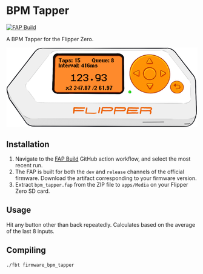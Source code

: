 # BPM Tapper

[![FAP Build](https://github.com/ezod/flipperzero-bpm-tapper/actions/workflows/build.yml/badge.svg)](https://github.com/ezod/flipperzero-bpm-tapper/actions/workflows/build.yml)

A BPM Tapper for the Flipper Zero.

![ui](ui.png)

## Installation

1. Navigate to the [FAP Build](https://github.com/ezod/flipperzero-bpm-tapper/actions/workflows/build.yml)
   GitHub action workflow, and select the most recent run.
2. The FAP is built for both the `dev` and `release` channels of the official
   firmware. Download the artifact corresponding to your firmware version.
3. Extract `bpm_tapper.fap` from the ZIP file to `apps/Media` on your Flipper
   Zero SD card.

## Usage

Hit any button other than back repeatedly. Calculates based on the average of the last 8 inputs.

## Compiling

```
./fbt firmware_bpm_tapper
```

